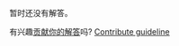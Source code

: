 
暂时还没有解答。

有兴趣[贡献你的解答](https://github.com/BFEdev/BFE.dev-solutions/blob/main/quiz/postmessage_zh.md)吗? [Contribute guideline](https://github.com/BFEdev/BFE.dev-solutions#how-to-contribute)
